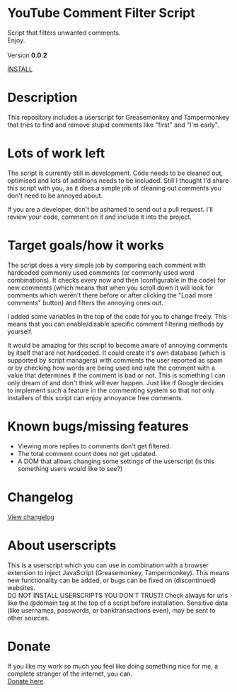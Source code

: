 # YouTube Comment Filter Script
Script that filters unwanted comments.
<BR/>
Enjoy.
<BR/><BR/>
Version <strong>0.0.2</strong>

<A HREF="https://github.com/TomONeill/youtube-comment-filter-script/raw/master/yt-comment-filter-latest.user.js">INSTALL</A>

# Description
This repository includes a userscript for Greasemonkey and Tampermonkey that tries to find and remove stupid comments like "first" and "I'm early".

# Lots of work left
The script is currently still in development. Code needs to be cleaned out, optimised and lots of additions needs to be included. Still I thought I'd share this script with you, as it does a simple job of cleaning out comments you don't need to be annoyed about.

If you are a developer, don't be ashamed to send out a pull request. I'll review your code, comment on it and include it into the project.

# Target goals/how it works
The script does a very simple job by comparing each comment with hardcoded commonly used comments (or commonly used word combinations). It checks every now and then (configurable in the code) for new comments (which means that when you scroll down it will look for comments which weren't there before or after clicking the "Load more comments" button) and filters the annoying ones out.

I added some variables in the top of the code for you to change freely. This means that you can enable/disable specific comment filtering methods by yourself.

It would be amazing for this script to become aware of annoying comments by itself that are not hardcoded. It could create it's own database (which is supported by script managers) with comments the user reported as spam or by checking how words are being used and rate the comment with a value that determines if the comment is bad or not. This is something I can only dream of and don't think will ever happen. Just like if Google decides to implement such a feature in the commenting system so that not only installers of this script can enjoy annoyance free comments.

# Known bugs/missing features
- Viewing more replies to comments don't get filtered.
- The total comment count does not get updated.
- A DOM that allows changing some settings of the userscript (is this something users would like to see?)

# Changelog
<A HREF="https://raw.githubusercontent.com/TomONeill/youtube-comment-filter-script/master/changelog.txt">View changelog</A>

# About userscripts
This is a userscript which you can use in combination with a browser extension to inject JavaScript (Greasemonkey, Tampermonkey).
This means new functionality can be added, or bugs can be fixed on (discontinued) websites.<BR />
DO NOT INSTALL USERSCRIPTS YOU DON'T TRUST! Check always for urls like the @domain tag at the top of a script before installation. Sensitive data (like usernames, passwords, or banktransactions even), may be sent to other sources.

# Donate
If you like my work so much you feel like doing something nice for me, a complete stranger of the internet, you can.<BR />
<A HREF="https://www.paypal.me/TomONeill">Donate here</A>.

